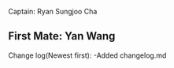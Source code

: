 Captain: Ryan Sungjoo Cha

First Mate: Yan Wang
--------------------------

Change log(Newest first):
-Added changelog.md

